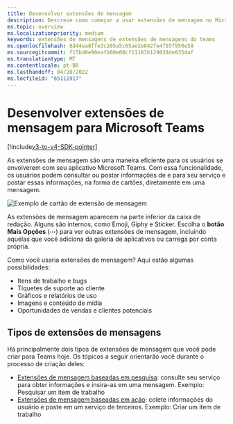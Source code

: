 ```yaml
---
title: Desenvolver extensões de mensagem
description: Descreve como começar a usar extensões de mensagem no Microsoft Teams
ms.topic: overview
ms.localizationpriority: medium
keywords: extensões de mensagens de extensões de mensagens do teams
ms.openlocfilehash: 8d44ea8ffe3c265a5c65ae2e842fe4f55f950e58
ms.sourcegitcommit: f15bd0e90eafb00e00cf11183b129038de8354af
ms.translationtype: MT
ms.contentlocale: pt-BR
ms.lasthandoff: 04/28/2022
ms.locfileid: "65111917"
---
```

# <a name="develop-message-extensions-for-microsoft-teams"></a>Desenvolver extensões de mensagem para Microsoft Teams

[!include[v3-to-v4-SDK-pointer](~/includes/v3-to-v4-pointer-me.md)]

As extensões de mensagem são uma maneira eficiente para os usuários se envolverem com seu aplicativo Microsoft Teams. Com essa funcionalidade, os usuários podem consultar ou postar informações de e para seu serviço e postar essas informações, na forma de cartões, diretamente em uma mensagem.

![Exemplo de cartão de extensão de mensagem](~/assets/images/compose-extensions/ceexample.png)

As extensões de mensagem aparecem na parte inferior da caixa de redação. Alguns são internos, como Emoji, Giphy e Sticker. Escolha o **botão Mais Opções** (**&#8943;**) para ver outras extensões de mensagem, incluindo aquelas que você adiciona da galeria de aplicativos ou carrega por conta própria.

Como você usaria extensões de mensagem? Aqui estão algumas possibilidades:

* Itens de trabalho e bugs
* Tíquetes de suporte ao cliente
* Gráficos e relatórios de uso
* Imagens e conteúdo de mídia
* Oportunidades de vendas e clientes potenciais

## <a name="types-of-message-extensions"></a>Tipos de extensões de mensagens

Há principalmente dois tipos de extensões de mensagem que você pode criar para Teams hoje. Os tópicos a seguir orientarão você durante o processo de criação deles:

* [Extensões de mensagem baseadas em pesquisa](~/resources/messaging-extension-v3/search-extensions.md): consulte seu serviço para obter informações e insira-as em uma mensagem. Exemplo: Pesquisar um item de trabalho
* [Extensões de mensagem baseadas em ação](~/resources/messaging-extension-v3/create-extensions.md): colete informações do usuário e poste em um serviço de terceiros. Exemplo: Criar um item de trabalho
